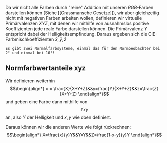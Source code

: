 Da wir nicht alle Farben durch "reine" Addition mit unseren $RGB$-Farben darstellen können (Siehe [[Grassmansche Gesetze]]), wir aber gleichzeitig nicht mit negativen Farben arbeiten wollen, definieren wir virtuelle Primärvalenzen $XYZ$, mit denen wir mithilfe von ausnahmslos positive Koeffizienten jede reale Farbe darstellen können.
Die Primärvalenz $Y$ entspricht dabei der Helligkeitsempfindung.
Daraus ergeben sich die CIE-Farbmischkoeffizienten $\bar{x},\bar{y},\bar{z}$ 

```ad-attention
Es gibt zwei Normalfarbsysteme, einmal das für den Normbeobachter bei 2° und einmal bei 10°!
```

## Normfarbwertanteile xyz
Wir definieren weiterhin
$$\begin{align*}
x = \frac{X}{X+Y+Z}&&y=\frac{Y}{X+Y+Z}&&z=\frac{Z}{X+Y+Z}
\end{align*}$$
und geben eine Farbe dann mithilfe von 
$$Yxy$$
an, also $Y$ der Helligkeit und $x,y$ wie oben definiert.

Daraus können wir die anderen Werte wie folgt rückrechnen:
$$\begin{align*}
X=\frac{x}{y}Y&&Y=Y&&Z=\frac{1-x-y}{y}Y
\end{align*}$$